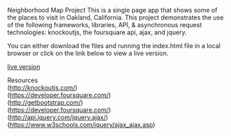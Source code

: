 Neighborhood Map Project
This is a single page app that shows some of the places to visit in Oakland, California. This project demonstrates the use of the following  frameworks, libraries, API, & asynchronous request technologies: knockoutjs, the foursquare api, ajax, and jquery. 

You can either download the files and running the index.html file in a local browser or click on the link below to view a live version.

[live version](https://apk29.github.io/neighborhood_map/)


Resources<br>
(http://knockoutjs.com/)<br>
(https://developer.foursquare.com/)<br>
(http://getbootstrap.com/)<br>
(https://developer.foursquare.com/)<br>
(http://api.jquery.com/jquery.ajax/)<br>
(https://www.w3schools.com/jquery/ajax_ajax.asp)<br>
